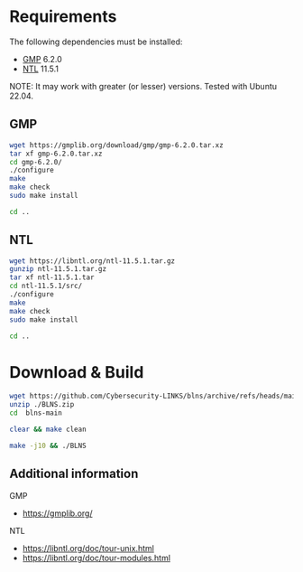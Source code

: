 # Requirements
The following dependencies must be installed:
- [GMP](https://gmplib.org/) 6.2.0
- [NTL](https://libntl.org/) 11.5.1

NOTE: It may work with greater (or lesser) versions.
Tested with Ubuntu 22.04.

## GMP
```sh
wget https://gmplib.org/download/gmp/gmp-6.2.0.tar.xz
tar xf gmp-6.2.0.tar.xz
cd gmp-6.2.0/
./configure
make
make check
sudo make install

cd ..
```

## NTL
```sh
wget https://libntl.org/ntl-11.5.1.tar.gz
gunzip ntl-11.5.1.tar.gz 
tar xf ntl-11.5.1.tar 
cd ntl-11.5.1/src/
./configure
make
make check
sudo make install

cd ..
```

# Download & Build
```sh
wget https://github.com/Cybersecurity-LINKS/blns/archive/refs/heads/main.zip -O ./BLNS.zip
unzip ./BLNS.zip
cd  blns-main

clear && make clean

make -j10 && ./BLNS
```

## Additional information
GMP
- https://gmplib.org/

NTL
- https://libntl.org/doc/tour-unix.html
- https://libntl.org/doc/tour-modules.html
